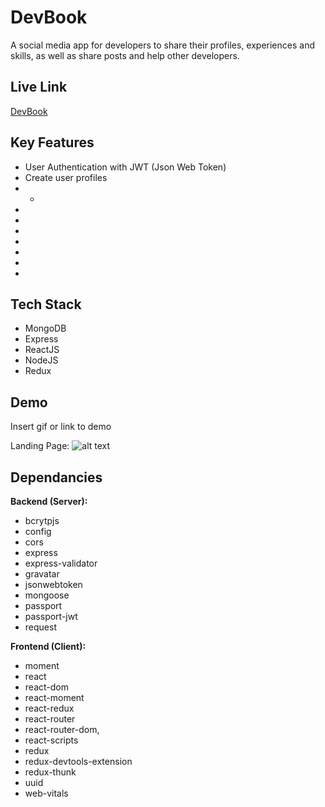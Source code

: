 
# DevBook

A social media app for developers to share their profiles, experiences and skills, as well as share posts and help other developers.

## Live Link

[DevBook](www.developerbook.me)

## Key Features
* User Authentication with JWT (Json Web Token)
* Create user profiles
* * 
*
*
*
*
*
*
*

## Tech Stack
* MongoDB
* Express
* ReactJS
* NodeJS
* Redux

## Demo

Insert gif or link to demo

Landing Page: 
![alt text](https://https://github.com/ivan-jb-mak/DevBook/blob/master/documents/LandingPage.png "Landing Page")

## Dependancies
**Backend (Server):**
* bcrytpjs
* config
* cors
* express
* express-validator
* gravatar
* jsonwebtoken
* mongoose
* passport
* passport-jwt
* request

**Frontend (Client):**
* moment
* react
* react-dom
* react-moment
* react-redux
* react-router
* react-router-dom,
* react-scripts
* redux
* redux-devtools-extension
* redux-thunk
* uuid
* web-vitals
